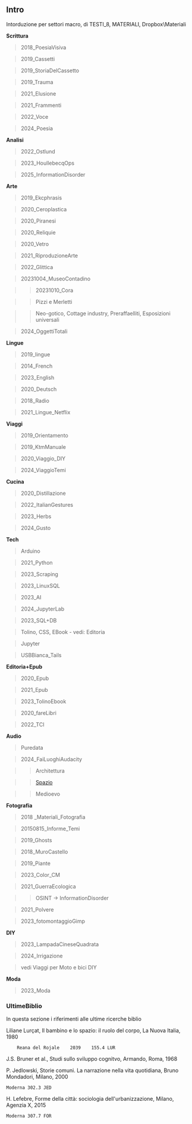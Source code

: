 ## Intro
Intorduzione per settori macro, di TESTI_8, MATERIALI, Dropbox\Materiali

**Scrittura**

>2018_PoesiaVisiva

>2019_Cassetti

>2019_StoriaDelCassetto

>2019_Trauma

>2021_Elusione

>2021_Frammenti

>2022_Voce

>2024_Poesia

**Analisi**

>2022_Ostlund

>2023_HoullebecqOps

>2025_InformationDisorder

**Arte**

>2019_Ekcphrasis

>2020_Ceroplastica

>2020_Piranesi

>2020_Reliquie

>2020_Vetro

>2021_RiproduzioneArte

>2022_Glittica

>20231004_MuseoContadino

>>20231010_Cora

>>Pizzi e Merletti

>>Neo-gotico, Cottage industry, Preraffaelliti, Esposizioni universali

>2024_OggettiTotali

**Lingue**

>2019_lingue

>2014_French

>2023_English

>2020_Deutsch

>2018_Radio

>2021_Lingue_Netflix

**Viaggi**

>2019_Orientamento

>2019_KtmManuale

>2020_Viaggio_DIY

>2024_ViaggioTemi

**Cucina**

>2020_Distillazione

>2022_ItalianGestures

>2023_Herbs

>2024_Gusto


**Tech**
>Arduino

>2021_Python

>2023_Scraping

>2023_LinuxSQL

>2023_AI

>2024_JupyterLab

>2023_SQL+DB

>Tolino, CSS, EBook - vedi: Editoria

>Jupyter

>USBBianca_Tails

**Editoria+Epub**

> 2020_Epub

> 2021_Epub

> 2023_TolinoEbook

> 2020_fareLibri

> 2022_TCI

**Audio**

>Puredata

>2024_FaiLuoghiAudacity

>>Architettura

>>[Spazio](:/c6323fd8cfe247cd9eabfdd576d81481)

>>Medioevo

**Fotografia**

>2018 _Materiali_Fotografia

>20150815_Informe_Temi

>2019_Ghosts

>2018_MuroCastello

>2019_Piante

>2023_Color_CM

>2021_GuerraEcologica

>>OSINT -> InformationDisorder

>2021_Polvere

>2023_fotomontaggioGimp

**DIY**

>2023_LampadaCineseQuadrata

>2024_Irrigazione

>vedi Viaggi per Moto e bici DIY

**Moda**

> 2023_Moda

### UltimeBiblio
In questa sezione i riferimenti alle ultime ricerche biblio

Liliane Lurçat, Il bambino e lo spazio: il ruolo del corpo, La Nuova Italia, 1980

		Reana del Rojale	2039	155.4 LUR

J.S. Bruner et al., Studi sullo sviluppo cognitvo, Armando, Roma, 1968

P. Jedlowski, Storie comuni. La narrazione nella vita quotidiana, Bruno Mondadori, Milano, 2000

	Moderna	302.3 JED
		
H. Lefebre, Forme della città: sociologia dell'urbanizzazione, Milano, Agenzia X, 2015	

	Moderna 307.7 FOR	
